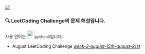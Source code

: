 <img src= "https://github.com/Jihyun22/Jihyun22.github.io/blob/master/_posts/images/Leetcode.png?raw=true" align="center">

### 🔍 LeetCoding Challenge의 문제 해설입니다.
사용 언어는 <code><img height="25" src="https://github.com/Jihyun22/Jihyun22.github.io/blob/master/assets/images/python.png?raw=true">python3</code>입니다.

- August LeetCoding Challenge [*week-3-august-15th-august-21st*](https://leetcode.com/explore/challenge/card/august-leetcoding-challenge/551/week-3-august-15th-august-21st/)
